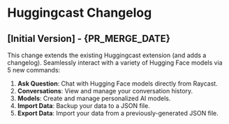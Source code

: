 # Huggingcast Changelog

## [Initial Version] - {PR_MERGE_DATE}

This change extends the existing Huggingcast extension (and adds a changelog). Seamlessly interact with a variety of Hugging Face models via 5 new commands:

1. **Ask Question**: Chat with Hugging Face models directly from Raycast.
2. **Conversations**: View and manage your conversation history.
3. **Models**: Create and manage personalized AI models.
4. **Import Data**: Backup your data to a JSON file.
5. **Export Data**: Import your data from a previously-generated JSON file.
